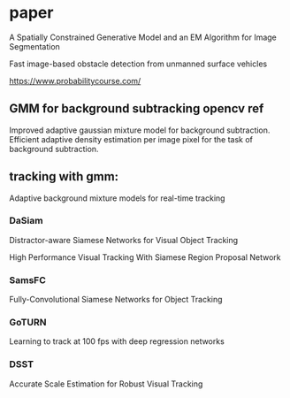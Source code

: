 # paper

A Spatially Constrained Generative Model and an
EM Algorithm for Image Segmentation

Fast image-based obstacle detection from
unmanned surface vehicles

https://www.probabilitycourse.com/

## GMM for background subtracking opencv ref
Improved adaptive gaussian mixture model for background subtraction.
Efficient adaptive density estimation per image pixel for the task of background subtraction.


## tracking with gmm:
Adaptive background mixture models for real-time tracking

### DaSiam

Distractor-aware Siamese Networks for Visual Object Tracking

High Performance Visual Tracking With Siamese Region Proposal Network

### SamsFC
Fully-Convolutional Siamese Networks for Object Tracking

### GoTURN
Learning to track at 100 fps with deep regression networks

### DSST
Accurate Scale Estimation for Robust Visual Tracking
